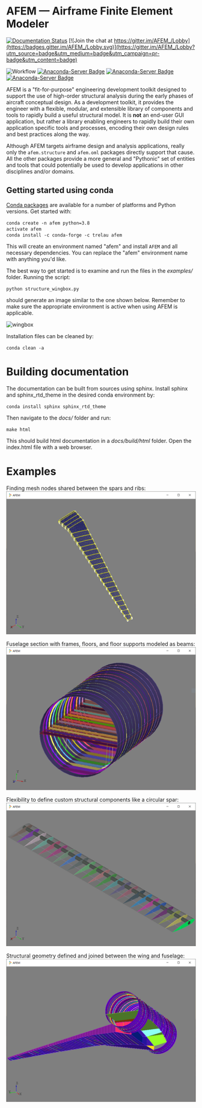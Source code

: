 # AFEM — Airframe Finite Element Modeler

[![Documentation Status](https://readthedocs.org/projects/afem/badge/?version=latest)](http://afem.readthedocs.io/en/latest/?badge=latest)
[![Join the chat at https://gitter.im/AFEM_/Lobby](https://badges.gitter.im/AFEM_/Lobby.svg)](https://gitter.im/AFEM_/Lobby?utm_source=badge&utm_medium=badge&utm_campaign=pr-badge&utm_content=badge)

![Workflow](https://github.com/trelau/AFEM/workflows/Workflow/badge.svg)
[![Anaconda-Server Badge](https://anaconda.org/trelau/afem/badges/installer/conda.svg)](https://anaconda.org/trelau/afem)
[![Anaconda-Server Badge](https://anaconda.org/trelau/afem/badges/platforms.svg)](https://anaconda.org/trelau/afem)
[![Anaconda-Server Badge](https://anaconda.org/trelau/afem/badges/downloads.svg)](https://anaconda.org/trelau/afem)

AFEM is a "fit-for-purpose" engineering development toolkit designed to support
the use of high-order structural analysis during the early phases of aircraft
conceptual design. As a development toolkit, it provides the engineer with a
flexible, modular, and extensible library of components and tools to rapidly
build a useful structural model. It is **not** an end-user GUI application, but
rather a library enabling engineers to rapidly build their own application
specific tools and processes, encoding their own design rules and best
practices along the way.

Although AFEM targets airframe design and analysis applications, really only
the ``afem.structure`` and ``afem.oml`` packages directly support that cause.
All the other packages provide a more general and "Pythonic" set of entities
and tools that could potentially be used to develop applications in other
disciplines and/or domains.

## Getting started using conda
[Conda packages](https://anaconda.org/trelau/dashboard/) are
available for a number of platforms and Python versions. Get started with:

    conda create -n afem python=3.8
    activate afem
    conda install -c conda-forge -c trelau afem
    
This will create an environment named "afem" and install `AFEM` and all
necessary dependencies. You can replace the "afem" environment name with
anything you'd like.

The best way to get started is to examine and run the files in the *examples/*
folder. Running the script:

    python structure_wingbox.py
    
should generate an image similar to the one shown below. Remember to make sure
the appropriate environment is active when using AFEM is applicable.

![wingbox](./docs/source/resources/wingbox.png)

Installation files can be cleaned by:

    conda clean -a

# Building documentation
The documentation can be built from sources using sphinx. Install sphinx and
sphinx_rtd_theme in the desired conda environment by:

    conda install sphinx sphinx_rtd_theme
    
Then navigate to the *docs/* folder and run:

    make html

This should build html documentation in a *docs/build/html* folder. Open the 
index.html file with a web browser.

# Examples
Finding mesh nodes shared between the spars and ribs:
![wingbox](./docs/source/resources/associative_mesh.png)

Fuselage section with frames, floors, and floor supports modeled as beams:
![fuselage](./docs/source/resources/fuselage_section.png)

Flexibility to define custom structural components like a circular spar:
![spar](./docs/source/resources/circular_spar.png)

Structural geometry defined and joined between the wing and fuselage:
![spar](./docs/source/resources/wing_body.png)
